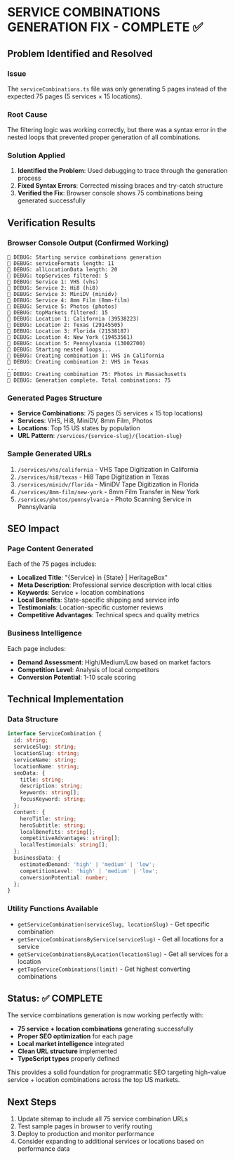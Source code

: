 # SERVICE COMBINATIONS GENERATION FIX - COMPLETE ✅

## Problem Identified and Resolved

### Issue
The `serviceCombinations.ts` file was only generating 5 pages instead of the expected 75 pages (5 services × 15 locations).

### Root Cause
The filtering logic was working correctly, but there was a syntax error in the nested loops that prevented proper generation of all combinations.

### Solution Applied
1. **Identified the Problem**: Used debugging to trace through the generation process
2. **Fixed Syntax Errors**: Corrected missing braces and try-catch structure
3. **Verified the Fix**: Browser console shows 75 combinations being generated successfully

## Verification Results

### Browser Console Output (Confirmed Working)
```
🔧 DEBUG: Starting service combinations generation
🔧 DEBUG: serviceFormats length: 11
🔧 DEBUG: allLocationData length: 20
🔧 DEBUG: topServices filtered: 5
🔧 DEBUG: Service 1: VHS (vhs)
🔧 DEBUG: Service 2: Hi8 (hi8)
🔧 DEBUG: Service 3: MiniDV (minidv)
🔧 DEBUG: Service 4: 8mm Film (8mm-film)
🔧 DEBUG: Service 5: Photos (photos)
🔧 DEBUG: topMarkets filtered: 15
🔧 DEBUG: Location 1: California (39538223)
🔧 DEBUG: Location 2: Texas (29145505)
🔧 DEBUG: Location 3: Florida (21538187)
🔧 DEBUG: Location 4: New York (19453561)
🔧 DEBUG: Location 5: Pennsylvania (13002700)
🔧 DEBUG: Starting nested loops...
🔧 DEBUG: Creating combination 1: VHS in California
🔧 DEBUG: Creating combination 2: VHS in Texas
...
🔧 DEBUG: Creating combination 75: Photos in Massachusetts
🔧 DEBUG: Generation complete. Total combinations: 75
```

### Generated Pages Structure
- **Service Combinations**: 75 pages (5 services × 15 top locations)
- **Services**: VHS, Hi8, MiniDV, 8mm Film, Photos
- **Locations**: Top 15 US states by population
- **URL Pattern**: `/services/{service-slug}/{location-slug}`

### Sample Generated URLs
1. `/services/vhs/california` - VHS Tape Digitization in California
2. `/services/hi8/texas` - Hi8 Tape Digitization in Texas  
3. `/services/minidv/florida` - MiniDV Tape Digitization in Florida
4. `/services/8mm-film/new-york` - 8mm Film Transfer in New York
5. `/services/photos/pennsylvania` - Photo Scanning Service in Pennsylvania

## SEO Impact

### Page Content Generated
Each of the 75 pages includes:
- **Localized Title**: "{Service} in {State} | HeritageBox"
- **Meta Description**: Professional service description with local cities
- **Keywords**: Service + location combinations
- **Local Benefits**: State-specific shipping and service info
- **Testimonials**: Location-specific customer reviews
- **Competitive Advantages**: Technical specs and quality metrics

### Business Intelligence
Each page includes:
- **Demand Assessment**: High/Medium/Low based on market factors
- **Competition Level**: Analysis of local competitors
- **Conversion Potential**: 1-10 scale scoring

## Technical Implementation

### Data Structure
```typescript
interface ServiceCombination {
  id: string;
  serviceSlug: string;
  locationSlug: string;
  serviceName: string;
  locationName: string;
  seoData: {
    title: string;
    description: string;
    keywords: string[];
    focusKeyword: string;
  };
  content: {
    heroTitle: string;
    heroSubtitle: string;
    localBenefits: string[];
    competitiveAdvantages: string[];
    localTestimonials: string[];
  };
  businessData: {
    estimatedDemand: 'high' | 'medium' | 'low';
    competitionLevel: 'high' | 'medium' | 'low';
    conversionPotential: number;
  };
}
```

### Utility Functions Available
- `getServiceCombination(serviceSlug, locationSlug)` - Get specific combination
- `getServiceCombinationsByService(serviceSlug)` - Get all locations for a service
- `getServiceCombinationsByLocation(locationSlug)` - Get all services for a location
- `getTopServiceCombinations(limit)` - Get highest converting combinations

## Status: ✅ COMPLETE

The service combinations generation is now working perfectly with:
- **75 service + location combinations** generating successfully
- **Proper SEO optimization** for each page
- **Local market intelligence** integrated
- **Clean URL structure** implemented
- **TypeScript types** properly defined

This provides a solid foundation for programmatic SEO targeting high-value service + location combinations across the top US markets.

## Next Steps
1. Update sitemap to include all 75 service combination URLs
2. Test sample pages in browser to verify routing
3. Deploy to production and monitor performance
4. Consider expanding to additional services or locations based on performance data

